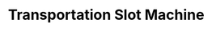 ---
title: Transportation Slot Machine
layout: fruit_slot/fruit_slot_general
description: Free online transportation slot machine game, check how lucky you are.
js: ["js/game/fruit_slot/car_slot.js"]
css: ["css/game/fruit_slot/fruit_slot.css"]
---